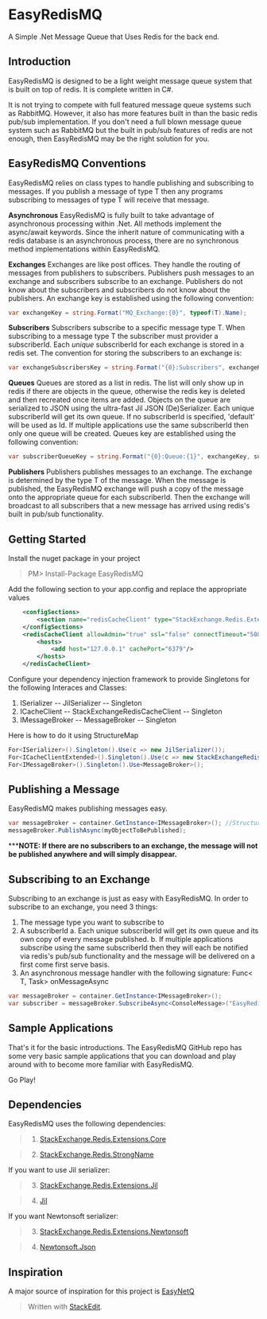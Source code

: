 
# EasyRedisMQ
A Simple .Net Message Queue that Uses Redis for the back end.

Introduction
------------

EasyRedisMQ is designed to be a light weight message queue system that is built on top of redis.  It is complete written in C#.

It is not trying to compete with full featured message queue systems such as RabbitMQ. However, it also has more features built in than the basic redis pub/sub implementation. If you don't need a full blown message queue system such as RabbitMQ but the built in pub/sub features of redis are not enough, then EasyRedisMQ may be the right solution for you.

EasyRedisMQ Conventions
----------------
EasyRedisMQ relies on class types to handle publishing and subscribing to messages. If you publish a message of type T then any programs subscribing to messages of type T will receive that message.

**Asynchronous**
EasyRedisMQ is fully built to take advantage of asynchronous processing within .Net. All methods implement the async/await keywords.  Since the inherit nature of communicating with a redis database is an asynchronous process, there are no synchronous method implementations within EasyRedisMQ.

**Exchanges**
Exchanges are like post offices. They handle the routing of messages from publishers to subscribers. Publishers push messages to an exchange and subscribers subscribe to an exchange. Publishers do not know about the subscribers and subscribers do not know about the publishers. An exchange key is established using the following convention:
```cs
var exchangeKey = string.Format("MQ_Exchange:{0}", typeof(T).Name);
```

**Subscribers**
Subscribers subscribe to a specific message type T. When subscribing to a message type T the subscriber must provider a subscriberId. Each *unique* subscriberId for each exchange is stored in a redis set. The convention for storing the subscribers to an exchange is:
```cs
var exchangeSubscribersKey = string.Format("{0}:Subscribers", exchangeKey);
```

**Queues**
Queues are stored as a list in redis.  The list will only show up in redis if there are objects in the queue, otherwise the redis key is deleted and then recreated once items are added. Objects on the queue are serialized to JSON using the ultra-fast Jil JSON (De)Serializer. Each unique subscriberId will get its own queue. If no subscriberId is specified, 'default' will be used as Id. If multiple applications use the same subscriberId then only one queue will be created. Queues key are established using the following convention:
```cs
var subscriberQueueKey = string.Format("{0}:Queue:{1}", exchangeKey, subscriberId);
```

**Publishers**
Publishers publishes messages to an exchange. The exchange is determined by the type T of the message. When the message is published, the EasyRedisMQ exchange will push a copy of the message onto the appropriate queue for each subscriberId. Then the exchange will broadcast to all subscribers that a new message has arrived using redis's built in pub/sub functionality.



Getting Started
---------------
Install the nuget package in your project
>PM> Install-Package EasyRedisMQ

Add the following section to your app.config and replace the appropriate values

```xml
    <configSections>
        <section name="redisCacheClient" type="StackExchange.Redis.Extensions.Core.Configuration.RedisCachingSectionHandler, StackExchange.Redis.Extensions.Core"/>
    </configSections>
    <redisCacheClient allowAdmin="true" ssl="false" connectTimeout="5000" database="0">
        <hosts>
            <add host="127.0.0.1" cachePort="6379"/>
        </hosts>
    </redisCacheClient>
```

Configure your dependency injection framework to provide Singletons for the following Interaces and Classes:

 1. ISerializer -- JilSerializer -- Singleton
 2. ICacheClient -- StackExchangeRedisCacheClient -- Singleton
 3. IMessageBroker -- MessageBroker -- Singleton

Here is how to do it using StructureMap
```cs
For<ISerializer>().Singleton().Use(c => new JilSerializer());
For<ICacheClientExtended>().Singleton().Use(c => new StackExchangeRedisCacheClient(c.GetInstance<ISerializer>(), null));
For<IMessageBroker>().Singleton().Use<MessageBroker>();
```

Publishing a Message
--------------------

EasyRedisMQ makes publishing messages easy.  
```cs
var messageBroker = container.GetInstance<IMessageBroker>(); //StructureMap Implementation
messageBroker.PublishAsync(myObjectToBePublished);
```
*****NOTE: If there are no subscribers to an exchange, the message will not be published anywhere and will simply disappear.**

Subscribing to an Exchange
--------------------------
Subscribing to an exchange is just as easy with EasyRedisMQ. In order to subscribe to an exchange, you need 3 things:

 1. The message type you want to subscribe to
 2. A subscriberId
		 a. Each unique subscriberId will get its own queue and its own copy of every message published.
		 b. If multiple applications subscribe using the same subscriberId then they will each be notified via redis's pub/sub functionality and the message will be delivered on a first come first serve basis. 
 3. An asynchronous message handler with the following signature: Func< T, Task> onMessageAsync
```cs
var messageBroker = container.GetInstance<IMessageBroker>();
var subscriber = messageBroker.SubscribeAsync<ConsoleMessage>("EasyRedisMQ.Consumer", async x => { await WriteConsoleMessageAsync(x); });
```

Sample Applications
-------------------
That's it for the basic introductions. The EasyRedisMQ GitHub repo has some very basic sample applications that you can download and play around with to become more familiar with EasyRedisMQ. 

Go Play!

Dependencies
------------
EasyRedisMQ uses the following dependencies:

> 1. [StackExchange.Redis.Extensions.Core](https://github.com/imperugo/StackExchange.Redis.Extensions)

> 2. [StackExchange.Redis.StrongName](https://github.com/StackExchange/StackExchange.Redis)

If you want to use Jil serializer: 

> 3. [StackExchange.Redis.Extensions.Jil](https://github.com/imperugo/StackExchange.Redis.Extensions)

> 4. [Jil](https://github.com/kevin-montrose/Jil)

If you want Newtonsoft serializer: 

> 3. [StackExchange.Redis.Extensions.Newtonsoft](https://github.com/imperugo/StackExchange.Redis.Extensions)

> 4. [Newtonsoft.Json](https://github.com/JamesNK/Newtonsoft.Json)

Inspiration
-----------
A major source of inspiration for this project is [EasyNetQ](https://github.com/EasyNetQ/EasyNetQ)

> Written with [StackEdit](https://stackedit.io/).
